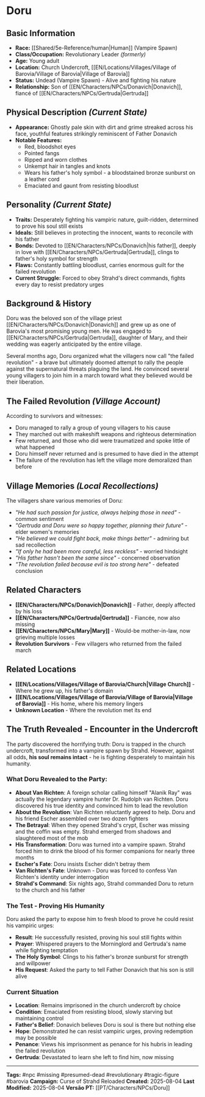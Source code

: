 # Doru

## Basic Information
- **Race:** [[Shared/5e-Reference/human|Human]] (Vampire Spawn)
- **Class/Occupation:** Revolutionary Leader *(formerly)*
- **Age:** Young adult
- **Location:** Church Undercroft, [[EN/Locations/Villages/Village of Barovia/Village of Barovia|Village of Barovia]]
- **Status:** Undead (Vampire Spawn) - Alive and fighting his nature
- **Relationship:** Son of [[EN/Characters/NPCs/Donavich|Donavich]], fiancé of [[EN/Characters/NPCs/Gertruda|Gertruda]]

## Physical Description *(Current State)*
- **Appearance:** Ghostly pale skin with dirt and grime streaked across his face, youthful features strikingly reminiscent of Father Donavich
- **Notable Features:**
  - Red, bloodshot eyes
  - Pointed fangs
  - Ripped and worn clothes
  - Unkempt hair in tangles and knots
  - Wears his father's holy symbol - a bloodstained bronze sunburst on a leather cord
  - Emaciated and gaunt from resisting bloodlust

## Personality *(Current State)*
- **Traits:** Desperately fighting his vampiric nature, guilt-ridden, determined to prove his soul still exists
- **Ideals:** Still believes in protecting the innocent, wants to reconcile with his father
- **Bonds:** Devoted to [[EN/Characters/NPCs/Donavich|his father]], deeply in love with [[EN/Characters/NPCs/Gertruda|Gertruda]], clings to father's holy symbol for strength
- **Flaws:** Constantly battling bloodlust, carries enormous guilt for the failed revolution
- **Current Struggle:** Forced to obey Strahd's direct commands, fights every day to resist predatory urges

## Background & History
Doru was the beloved son of the village priest [[EN/Characters/NPCs/Donavich|Donavich]] and grew up as one of Barovia's most promising young men. He was engaged to [[EN/Characters/NPCs/Gertruda|Gertruda]], daughter of Mary, and their wedding was eagerly anticipated by the entire village.

Several months ago, Doru organized what the villagers now call "the failed revolution" - a brave but ultimately doomed attempt to rally the people against the supernatural threats plaguing the land. He convinced several young villagers to join him in a march toward what they believed would be their liberation.

## The Failed Revolution *(Village Account)*
According to survivors and witnesses:
- Doru managed to rally a group of young villagers to his cause
- They marched out with makeshift weapons and righteous determination
- Few returned, and those who did were traumatized and spoke little of what happened
- Doru himself never returned and is presumed to have died in the attempt
- The failure of the revolution has left the village more demoralized than before

## Village Memories *(Local Recollections)*
The villagers share various memories of Doru:

- *"He had such passion for justice, always helping those in need"* - common sentiment
- *"Gertruda and Doru were so happy together, planning their future"* - elder women's memories
- *"He believed we could fight back, make things better"* - admiring but sad recollection
- *"If only he had been more careful, less reckless"* - worried hindsight
- *"His father hasn't been the same since"* - concerned observation
- *"The revolution failed because evil is too strong here"* - defeated conclusion

## Related Characters
- **[[EN/Characters/NPCs/Donavich|Donavich]]** - Father, deeply affected by his loss
- **[[EN/Characters/NPCs/Gertruda|Gertruda]]** - Fiancée, now also missing
- **[[EN/Characters/NPCs/Mary|Mary]]** - Would-be mother-in-law, now grieving multiple losses
- **Revolution Survivors** - Few villagers who returned from the failed march

## Related Locations
- **[[EN/Locations/Villages/Village of Barovia/Church|Village Church]]** - Where he grew up, his father's domain
- **[[EN/Locations/Villages/Village of Barovia/Village of Barovia|Village of Barovia]]** - His home, where his memory lingers
- **Unknown Location** - Where the revolution met its end

## The Truth Revealed - Encounter in the Undercroft
The party discovered the horrifying truth: Doru is trapped in the church undercroft, transformed into a vampire spawn by Strahd. However, against all odds, **his soul remains intact** - he is fighting desperately to maintain his humanity.

### What Doru Revealed to the Party:
- **About Van Richten**: A foreign scholar calling himself "Alanik Ray" was actually the legendary vampire hunter Dr. Rudolph van Richten. Doru discovered his true identity and convinced him to lead the revolution
- **About the Revolution**: Van Richten reluctantly agreed to help. Doru and his friend Escher assembled over two dozen fighters
- **The Betrayal**: When they opened Strahd's crypt, Escher was missing and the coffin was empty. Strahd emerged from shadows and slaughtered most of the mob
- **His Transformation**: Doru was turned into a vampire spawn. Strahd forced him to drink the blood of his former companions for nearly three months
- **Escher's Fate**: Doru insists Escher didn't betray them
- **Van Richten's Fate**: Unknown - Doru was forced to confess Van Richten's identity under interrogation
- **Strahd's Command**: Six nights ago, Strahd commanded Doru to return to the church and his father

### The Test - Proving His Humanity
Doru asked the party to expose him to fresh blood to prove he could resist his vampiric urges:
- **Result**: He successfully resisted, proving his soul still fights within
- **Prayer**: Whispered prayers to the Morninglord and Gertruda's name while fighting temptation
- **The Holy Symbol**: Clings to his father's bronze sunburst for strength and willpower
- **His Request**: Asked the party to tell Father Donavich that his son is still alive

### Current Situation
- **Location**: Remains imprisoned in the church undercroft by choice
- **Condition**: Emaciated from resisting blood, slowly starving but maintaining control
- **Father's Belief**: Donavich believes Doru is soul is there but nothing else
- **Hope**: Demonstrated he can resist vampiric urges, proving redemption may be possible
- **Penance**: Views his imprisonment as penance for his hubris in leading the failed revolution
- **Gertruda**: Devastated to learn she left to find him, now missing

---
**Tags:** #npc #missing #presumed-dead #revolutionary #tragic-figure #barovia
**Campaign:** Curse of Strahd Reloaded
**Created:** 2025-08-04
**Last Modified:** 2025-08-04
**Versão PT:** [[PT/Characters/NPCs/Doru]]